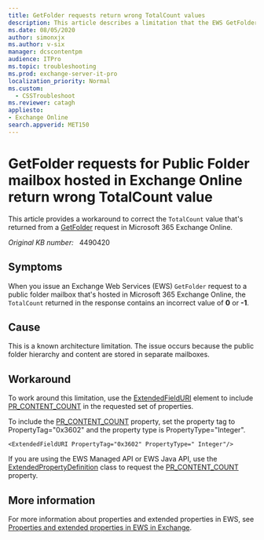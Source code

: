 ```yaml
---
title: GetFolder requests return wrong TotalCount values
description: This article describes a limitation that the EWS GetFolder returns an incorrect TotalCount value when it's issued against a Public Folder mailbox hosted in Exchange Online and provides a workaround.
ms.date: 08/05/2020
author: simonxjx
ms.author: v-six
manager: dcscontentpm
audience: ITPro
ms.topic: troubleshooting
ms.prod: exchange-server-it-pro
localization_priority: Normal
ms.custom: 
  - CSSTroubleshoot
ms.reviewer: catagh
appliesto:
- Exchange Online
search.appverid: MET150
---
```

# GetFolder requests for Public Folder mailbox hosted in Exchange Online return wrong TotalCount value

This article provides a workaround to correct the `TotalCount` value that's returned from a [GetFolder](/exchange/client-developer/web-service-reference/getfolder) request in Microsoft 365 Exchange Online.

_Original KB number:_ &nbsp; 4490420

## Symptoms

When you issue an Exchange Web Services (EWS) `GetFolder` request to a public folder mailbox that's hosted in Microsoft 365 Exchange Online, the `TotalCount` returned in the response contains an incorrect value of **0** or **-1**.

## Cause

This is a known architecture limitation. The issue occurs because the public folder hierarchy and content are stored in separate mailboxes.

## Workaround

To work around this limitation, use the [ExtendedFieldURI](/exchange/client-developer/web-service-reference/extendedfielduri) element to include [PR_CONTENT_COUNT](/office/client-developer/outlook/mapi/pidtagcontentcount-canonical-property) in the requested set of properties.

To include the [PR_CONTENT_COUNT](/office/client-developer/outlook/mapi/pidtagcontentcount-canonical-property) property, set the property tag to  PropertyTag="0x3602" and the property type is PropertyType="Integer".

```console
<ExtendedFieldURI PropertyTag="0x3602" PropertyType=" Integer"/>
```

If you are using the EWS Managed API or EWS Java API, use the [ExtendedPropertyDefinition](/dotnet/api/microsoft.exchange.webservices.data.extendedpropertydefinition) class to request the [PR_CONTENT_COUNT](/office/client-developer/outlook/mapi/pidtagcontentcount-canonical-property) property.

## More information

For more information about properties and extended properties in EWS, see [Properties and extended properties in EWS in Exchange](/exchange/client-developer/exchange-web-services/properties-and-extended-properties-in-ews-in-exchange).
